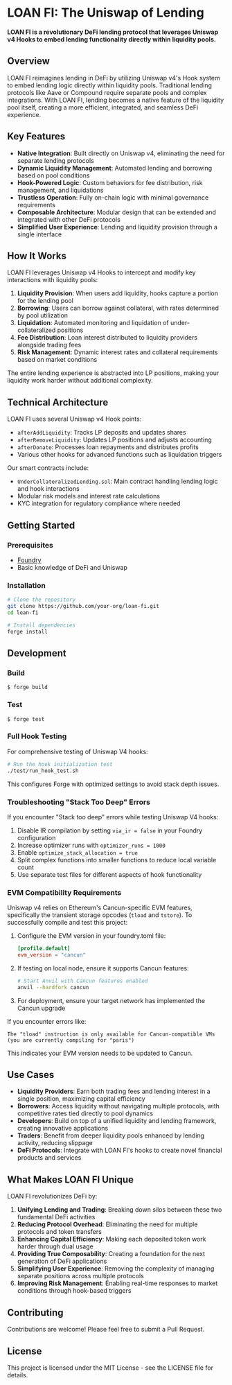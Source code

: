 # LOAN FI: The Uniswap of Lending

**LOAN FI is a revolutionary DeFi lending protocol that leverages Uniswap v4 Hooks to embed lending functionality directly within liquidity pools.**

## Overview

LOAN FI reimagines lending in DeFi by utilizing Uniswap v4's Hook system to embed lending logic directly within liquidity pools. Traditional lending protocols like Aave or Compound require separate pools and complex integrations. With LOAN FI, lending becomes a native feature of the liquidity pool itself, creating a more efficient, integrated, and seamless DeFi experience.

## Key Features

- **Native Integration**: Built directly on Uniswap v4, eliminating the need for separate lending protocols
- **Dynamic Liquidity Management**: Automated lending and borrowing based on pool conditions
- **Hook-Powered Logic**: Custom behaviors for fee distribution, risk management, and liquidations
- **Trustless Operation**: Fully on-chain logic with minimal governance requirements
- **Composable Architecture**: Modular design that can be extended and integrated with other DeFi protocols
- **Simplified User Experience**: Lending and liquidity provision through a single interface

## How It Works

LOAN FI leverages Uniswap v4 Hooks to intercept and modify key interactions with liquidity pools:

1. **Liquidity Provision**: When users add liquidity, hooks capture a portion for the lending pool
2. **Borrowing**: Users can borrow against collateral, with rates determined by pool utilization
3. **Liquidation**: Automated monitoring and liquidation of under-collateralized positions
4. **Fee Distribution**: Loan interest distributed to liquidity providers alongside trading fees
5. **Risk Management**: Dynamic interest rates and collateral requirements based on market conditions

The entire lending experience is abstracted into LP positions, making your liquidity work harder without additional complexity.

## Technical Architecture

LOAN FI uses several Uniswap v4 Hook points:

- `afterAddLiquidity`: Tracks LP deposits and updates shares
- `afterRemoveLiquidity`: Updates LP positions and adjusts accounting
- `afterDonate`: Processes loan repayments and distributes profits
- Various other hooks for advanced functions such as liquidation triggers

Our smart contracts include:

- `UnderCollateralizedLending.sol`: Main contract handling lending logic and hook interactions
- Modular risk models and interest rate calculations
- KYC integration for regulatory compliance where needed

## Getting Started

### Prerequisites

- [Foundry](https://book.getfoundry.sh/getting-started/installation)
- Basic knowledge of DeFi and Uniswap

### Installation

```bash
# Clone the repository
git clone https://github.com/your-org/loan-fi.git
cd loan-fi

# Install dependencies
forge install
```

## Development

### Build

```shell
$ forge build
```

### Test

```shell
$ forge test
```

### Full Hook Testing

For comprehensive testing of Uniswap V4 hooks:

```bash
# Run the hook initialization test
./test/run_hook_test.sh
```

This configures Forge with optimized settings to avoid stack depth issues.

### Troubleshooting "Stack Too Deep" Errors

If you encounter "Stack too deep" errors while testing Uniswap V4 hooks:

1. Disable IR compilation by setting `via_ir = false` in your Foundry configuration
2. Increase optimizer runs with `optimizer_runs = 1000`
3. Enable `optimize_stack_allocation = true`
4. Split complex functions into smaller functions to reduce local variable count
5. Use separate test files for different aspects of hook functionality

### EVM Compatibility Requirements

Uniswap v4 relies on Ethereum's Cancun-specific EVM features, specifically the transient storage opcodes (`tload` and `tstore`). To successfully compile and test this project:

1. Configure the EVM version in your foundry.toml file:
   ```toml
   [profile.default]
   evm_version = "cancun"
   ```

2. If testing on local node, ensure it supports Cancun features:
   ```bash
   # Start Anvil with Cancun features enabled
   anvil --hardfork cancun
   ```

3. For deployment, ensure your target network has implemented the Cancun upgrade

If you encounter errors like:
```
The "tload" instruction is only available for Cancun-compatible VMs (you are currently compiling for "paris")
```
This indicates your EVM version needs to be updated to Cancun.

## Use Cases

- **Liquidity Providers**: Earn both trading fees and lending interest in a single position, maximizing capital efficiency
- **Borrowers**: Access liquidity without navigating multiple protocols, with competitive rates tied directly to pool dynamics
- **Developers**: Build on top of a unified liquidity and lending framework, creating innovative applications
- **Traders**: Benefit from deeper liquidity pools enhanced by lending activity, reducing slippage
- **DeFi Protocols**: Integrate with LOAN FI's hooks to create novel financial products and services

## What Makes LOAN FI Unique

LOAN FI revolutionizes DeFi by:

1. **Unifying Lending and Trading**: Breaking down silos between these two fundamental DeFi activities
2. **Reducing Protocol Overhead**: Eliminating the need for multiple protocols and token transfers
3. **Enhancing Capital Efficiency**: Making each deposited token work harder through dual usage
4. **Providing True Composability**: Creating a foundation for the next generation of DeFi applications
5. **Simplifying User Experience**: Removing the complexity of managing separate positions across multiple protocols
6. **Improving Risk Management**: Enabling real-time responses to market conditions through hook-based triggers

## Contributing

Contributions are welcome! Please feel free to submit a Pull Request.

## License

This project is licensed under the MIT License - see the LICENSE file for details.
